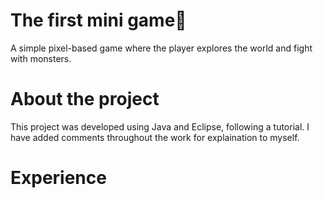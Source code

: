 # The first mini game👾
A simple pixel-based game where the player explores the world and fight with monsters.

# About the project
This project was developed using Java and Eclipse, following a tutorial. I have added comments throughout the work for explaination to myself.

# Experience
